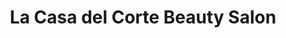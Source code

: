 ---
title: "La Casa del Corte Beauty Salon"
url: /mesa/la-casa-del-corte-beauty-salon/
shop: hairdresser
---